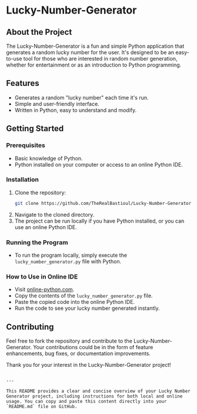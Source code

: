 # Lucky-Number-Generator

## About the Project

The Lucky-Number-Generator is a fun and simple Python application that generates a random lucky number for the user. It's designed to be an easy-to-use tool for those who are interested in random number generation, whether for entertainment or as an introduction to Python programming.

## Features

- Generates a random "lucky number" each time it's run.
- Simple and user-friendly interface.
- Written in Python, easy to understand and modify.

## Getting Started

### Prerequisites

- Basic knowledge of Python.
- Python installed on your computer or access to an online Python IDE.

### Installation

1. Clone the repository:
   ```bash
   git clone https://github.com/TheRealBastioul/Lucky-Number-Generator.git
   ```
2. Navigate to the cloned directory.
3. The project can be run locally if you have Python installed, or you can use an online Python IDE.

### Running the Program

- To run the program locally, simply execute the `lucky_number_generator.py` file with Python.

### How to Use in Online IDE

- Visit [online-python.com](https://www.online-python.com/).
- Copy the contents of the `lucky_number_generator.py` file.
- Paste the copied code into the online Python IDE.
- Run the code to see your lucky number generated instantly.

## Contributing

Feel free to fork the repository and contribute to the Lucky-Number-Generator. Your contributions could be in the form of feature enhancements, bug fixes, or documentation improvements.

Thank you for your interest in the Lucky-Number-Generator project!
```

---

This README provides a clear and concise overview of your Lucky Number Generator project, including instructions for both local and online usage. You can copy and paste this content directly into your `README.md` file on GitHub.

